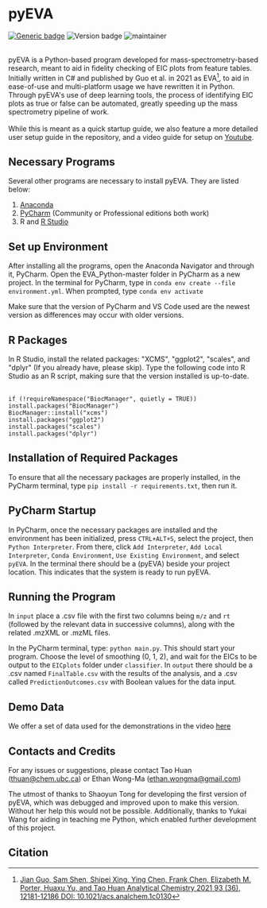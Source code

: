 # pyEVA 

[![Generic badge](https://img.shields.io/badge/pyEVA-1.0-brightgreen)](https://github.com/HuanLab)
![Version badge](https://img.shields.io/badge/Python-3.7.12-orange)
![maintainer](https://img.shields.io/badge/Maintainer%20-Huan%20Lab-blue)

<br/> pyEVA is a Python-based program developed for mass-spectrometry-based research, meant to aid in fidelity checking of EIC plots from feature tables.
Initially written in C# and published by Guo et al. in 2021 as EVA[^1], to aid in ease-of-use and multi-platform usage we have rewritten it in Python. Through pyEVA's use of
deep learning tools, the process of identifying EIC plots as true or false can be automated, greatly speeding up the mass spectrometry pipeline of work.
<br/><br/> While this is meant as a quick startup guide, we also feature a more detailed user setup guide in the repository, and a video guide for setup on [Youtube](https://youtu.be/fccrGnw6F2M).

## Necessary Programs

Several other programs are necessary to install pyEVA. They are listed below:
1. [Anaconda](https://www.anaconda.com/)
2. [PyCharm](https://www.jetbrains.com/pycharm/download/#section=windows) (Community or Professional editions both work)
3. R and [R Studio](https://posit.co/download/rstudio-desktop/)

## Set up Environment

After installing all the programs, open the Anaconda Navigator and through it, PyCharm. Open the EVA_Python-master folder in PyCharm as a new project. In the terminal for PyCharm, type in `conda env create --file environment.yml`.
When prompted, type `conda env activate`


Make sure that the version of PyCharm and VS Code used are the newest version as differences may occur with older versions.

## R Packages

In R Studio, install the related packages: "XCMS", "ggplot2", "scales", and "dplyr" (If you already have, please skip). Type the following code into R Studio as an R script, 
making sure that the version installed is up-to-date.

<br/>`if (!requireNamespace("BiocManager", quietly = TRUE))`
<br/>`install.packages("BiocManager")`
<br/>`BiocManager::install("xcms")`
<br/>`install.packages("ggplot2")`
<br/>`install.packages("scales")`
<br/>`install.packages("dplyr")`

## Installation of Required Packages

To ensure that all the necessary packages are properly installed, in the PyCharm terminal, type `pip install -r requirements.txt`, then run it.

## PyCharm Startup

In PyCharm, once the necessary packages are installed and the environment has been initialized, press `CTRL+ALT+S`, select the project,
then `Python Interpreter`. From there, click `Add Interpreter`, `Add Local Interpreter`, `Conda Environment`, `Use Existing Environment`, and select 
`pyEVA`. In the terminal there should be a (pyEVA) beside your project location. This indicates that the system is ready to run pyEVA.

## Running the Program 

In `input` place a .csv file with the first two columns being `m/z` and `rt` (followed by the relevant data in successive columns), along with the related .mzXML or .mzML files.

In the PyCharm terminal, type: `python main.py`. This should start your program. Choose the level of smoothing (0, 1, 2), and wait for the EICs to be output
to the `EICplots` folder under `classifier`. In `output` there should be a .csv named `FinalTable.csv` with the results of the analysis, and a .csv called `PredictionOutcomes.csv`
with  Boolean values for the data input.

## Demo Data

We offer a set of data used for the demonstrations in the video [here](https://drive.google.com/file/d/1oMzXr3YHDV_7FaV6SS6MrUFQPtSZwy3o/view?usp=sharing)

## Contacts and Credits

For any issues or suggestions, please contact Tao Huan (thuan@chem.ubc.ca) or Ethan Wong-Ma (ethan.wongma@gmail.com)

The utmost of thanks to Shaoyun Tong for developing the first version of pyEVA, which was debugged and improved upon to make this version. Without her help
this would not be possible. Additionally, thanks to Yukai Wang for aiding in teaching me Python, which enabled further development of this project.

## Citation

[^1]: [Jian Guo, Sam Shen, Shipei Xing, Ying Chen, Frank Chen, Elizabeth M. Porter, Huaxu Yu, and Tao Huan
Analytical Chemistry 2021 93 (36), 12181-12186
DOI: 10.1021/acs.analchem.1c0130](https://pubs.acs.org/doi/pdf/10.1021/acs.analchem.1c01309)